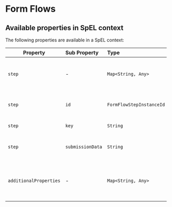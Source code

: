 # Form Flows

## Available properties in SpEL context

The following properties are available in a SpEL context:

| Property               | Sub Property     | Type                     | Description                                                    |
|------------------------|:-----------------|:-------------------------|:---------------------------------------------------------------|
| `step`                 | -                | `Map<String, Any>`       | Information regarding the current step, e.g. ID, key.          |
| `step`                 | `id`             | `FormFlowStepInstanceId` | The ID of the form flow step instance                          |
| `step`                 | `key`            | `String`                 | The current step                                               |
| `step`                 | `submissionData` | `String`                 | The data submitted so far as a json string.                    |
| `additionalProperties` | -                | `Map<String, Any>`       | Additional properties stored as part of the form flow instance |



